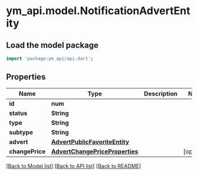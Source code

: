 # ym_api.model.NotificationAdvertEntity

## Load the model package
```dart
import 'package:ym_api/api.dart';
```

## Properties
Name | Type | Description | Notes
------------ | ------------- | ------------- | -------------
**id** | **num** |  | 
**status** | **String** |  | 
**type** | **String** |  | 
**subtype** | **String** |  | 
**advert** | [**AdvertPublicFavoriteEntity**](AdvertPublicFavoriteEntity.md) |  | 
**changePrice** | [**AdvertChangePriceProperties**](AdvertChangePriceProperties.md) |  | [optional] 

[[Back to Model list]](../README.md#documentation-for-models) [[Back to API list]](../README.md#documentation-for-api-endpoints) [[Back to README]](../README.md)


